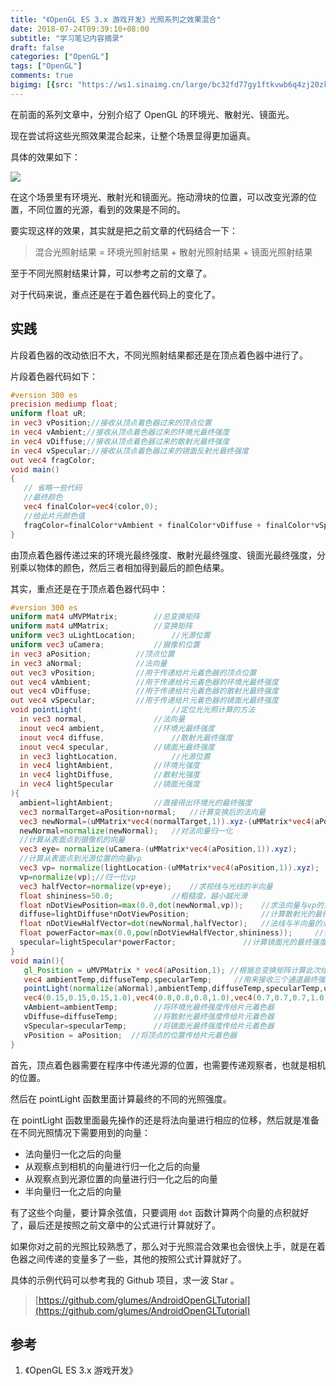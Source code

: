 ```yaml
---
title: "《OpenGL ES 3.x 游戏开发》光照系列之效果混合"
date: 2018-07-24T09:39:10+08:00
subtitle: "学习笔记内容摘录"
draft: false
categories: ["OpenGL"]
tags: ["OpenGL"]
comments: true
bigimg: [{src: "https://ws1.sinaimg.cn/large/bc32fd77gy1ftkvwb6q4zj20zk0nodkj.jpg", desc: ""}]
---
```



在前面的系列文章中，分别介绍了 OpenGL 的环境光、散射光、镜面光。

现在尝试将这些光照效果混合起来，让整个场景显得更加逼真。


具体的效果如下：

![](https://res.cloudinary.com/glumes-com/image/upload/v1532360616/light_mix_xmv86l.gif)

<!--more-->

在这个场景里有环境光、散射光和镜面光。拖动滑块的位置，可以改变光源的位置，不同位置的光源，看到的效果是不同的。

要实现这样的效果，其实就是把之前文章的代码结合一下：

> 混合光照射结果 = 环境光照射结果 + 散射光照射结果 + 镜面光照射结果

至于不同光照射结果计算，可以参考之前的文章了。

对于代码来说，重点还是在于着色器代码上的变化了。

## 实践

片段着色器的改动依旧不大，不同光照射结果都还是在顶点着色器中进行了。

片段着色器代码如下：

```glsl
#version 300 es
precision mediump float;
uniform float uR;
in vec3 vPosition;//接收从顶点着色器过来的顶点位置
in vec4 vAmbient;//接收从顶点着色器过来的环境光最终强度
in vec4 vDiffuse;//接收从顶点着色器过来的散射光最终强度
in vec4 vSpecular;//接收从顶点着色器过来的镜面反射光最终强度
out vec4 fragColor;
void main()
{
   // 省略一些代码
   //最终颜色
   vec4 finalColor=vec4(color,0);
   //给此片元颜色值
   fragColor=finalColor*vAmbient + finalColor*vDiffuse + finalColor*vSpecular;
}
```
由顶点着色器传递过来的环境光最终强度、散射光最终强度、镜面光最终强度，分别乘以物体的颜色，然后三者相加得到最后的颜色结果。


其实，重点还是在于顶点着色器代码中：

```glsl
#version 300 es
uniform mat4 uMVPMatrix; 		//总变换矩阵
uniform mat4 uMMatrix; 			//变换矩阵
uniform vec3 uLightLocation;		//光源位置
uniform vec3 uCamera;			//摄像机位置
in vec3 aPosition;  		//顶点位置
in vec3 aNormal;    		//法向量
out vec3 vPosition;			//用于传递给片元着色器的顶点位置
out vec4 vAmbient;			//用于传递给片元着色器的环境光最终强度
out vec4 vDiffuse;			//用于传递给片元着色器的散射光最终强度
out vec4 vSpecular;			//用于传递给片元着色器的镜面光最终强度
void pointLight(					//定位光光照计算的方法
  in vec3 normal,				//法向量
  inout vec4 ambient,			//环境光最终强度
  inout vec4 diffuse,				//散射光最终强度
  inout vec4 specular,			//镜面光最终强度
  in vec3 lightLocation,			//光源位置
  in vec4 lightAmbient,			//环境光强度
  in vec4 lightDiffuse,			//散射光强度
  in vec4 lightSpecular			//镜面光强度
){
  ambient=lightAmbient;			//直接得出环境光的最终强度
  vec3 normalTarget=aPosition+normal;	//计算变换后的法向量
  vec3 newNormal=(uMMatrix*vec4(normalTarget,1)).xyz-(uMMatrix*vec4(aPosition,1)).xyz;
  newNormal=normalize(newNormal); 	//对法向量归一化
  //计算从表面点到摄像机的向量
  vec3 eye= normalize(uCamera-(uMMatrix*vec4(aPosition,1)).xyz);
  //计算从表面点到光源位置的向量vp
  vec3 vp= normalize(lightLocation-(uMMatrix*vec4(aPosition,1)).xyz);
  vp=normalize(vp);//归一化vp
  vec3 halfVector=normalize(vp+eye);	//求视线与光线的半向量
  float shininess=50.0;				//粗糙度，越小越光滑
  float nDotViewPosition=max(0.0,dot(newNormal,vp)); 	//求法向量与vp的点积与0的最大值
  diffuse=lightDiffuse*nDotViewPosition;				//计算散射光的最终强度
  float nDotViewHalfVector=dot(newNormal,halfVector);	//法线与半向量的点积
  float powerFactor=max(0.0,pow(nDotViewHalfVector,shininess)); 	//镜面反射光强度因子
  specular=lightSpecular*powerFactor;    			//计算镜面光的最终强度
}
void main(){
   gl_Position = uMVPMatrix * vec4(aPosition,1); //根据总变换矩阵计算此次绘制此顶点位置
   vec4 ambientTemp,diffuseTemp,specularTemp;	  //用来接收三个通道最终强度的变量
   pointLight(normalize(aNormal),ambientTemp,diffuseTemp,specularTemp,uLightLocation,
   vec4(0.15,0.15,0.15,1.0),vec4(0.8,0.8,0.8,1.0),vec4(0.7,0.7,0.7,1.0));
   vAmbient=ambientTemp; 		//将环境光最终强度传给片元着色器
   vDiffuse=diffuseTemp; 		//将散射光最终强度传给片元着色器
   vSpecular=specularTemp; 		//将镜面光最终强度传给片元着色器
   vPosition = aPosition;  //将顶点的位置传给片元着色器
}
```

首先，顶点着色器需要在程序中传递光源的位置，也需要传递观察者，也就是相机的位置。

然后在 pointLight 函数里面计算最终的不同的光照强度。

在 pointLight 函数里面最先操作的还是将法向量进行相应的位移，然后就是准备在不同光照情况下需要用到的向量：

*	法向量归一化之后的向量
*	从观察点到相机的向量进行归一化之后的向量
*	从观察点到光源位置的向量进行归一化之后的向量
*   半向量归一化之后的向量


有了这些个向量，要计算余弦值，只要调用 `dot` 函数计算两个向量的点积就好了，最后还是按照之前文章中的公式进行计算就好了。

如果你对之前的光照比较熟悉了，那么对于光照混合效果也会很快上手，就是在着色器之间传递的变量多了一些，其他的按照公式计算就好了。

具体的示例代码可以参考我的 Github 项目，求一波 Star 。

> [https://github.com/glumes/AndroidOpenGLTutorial](https://github.com/glumes/AndroidOpenGLTutorial)

## 参考

1. 《OpenGL ES 3.x 游戏开发》

